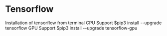 # Tensorflow

Installation of tensorflow from terminal
CPU Support
$pip3 install --upgrade tensorflow
GPU Support
$pip3 install --upgrade tensorflow-gpu

